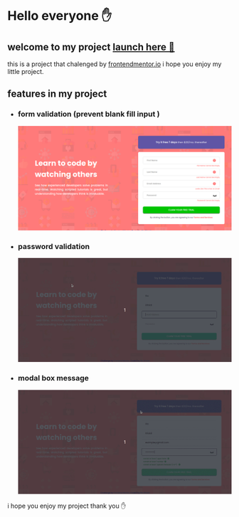 # Hello everyone ✋
## welcome to my project [launch here 🚀](https://rio-rifaldi.github.io/intro-component-signup/app/index.html)

this is a project that chalenged by [frontendmentor.io](https://www.frontendmentor.io/home) i hope you enjoy my little project.

## features in my project

- ### form validation (prevent blank fill input )
    <img src="./images/Screenshot%20from%202022-08-14%2016-23-32.png" alt="prevent blank fill" width ="850">
    
- ### password validation
    <img src="./gif_image/gif-password.gif" width ="850" alt="password validation">

- ### modal box message
    <img src="./gif_image/gif-modal-box.gif" width ="850" alt="box modal message">


i hope you enjoy my project
thank you ✋